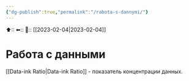 ```yaml
---
{"dg-publish":true,"permalink":"/rabota-s-dannymi/"}
---
```



⬆::
⬅::
📅:: [[2023-02-04\|2023-02-04]] 

# Работа с данными

[[Data-ink Ratio\|Data-ink Ratio]] - показатель концентрации данных.

